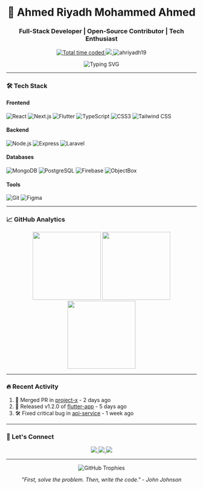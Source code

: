 <h1 align="center">🚀 Ahmed Riyadh Mohammed Ahmed</h1>
<h3 align="center">Full-Stack Developer | Open-Source Contributor | Tech Enthusiast</h3>

<p align="center">
  <a href="https://wakatime.com/@2cb05cd4-a478-4b5e-8bea-98c580923e67">
    <img src="https://wakatime.com/badge/user/2cb05cd4-a478-4b5e-8bea-98c580923e67.svg" alt="Total time coded">
  </a>
  <a href="https://ko-fi.com/ahriyadh19">
    <img src="https://img.shields.io/badge/Buy_Me_A_Coffee-FFDD00?style=flat&logo=ko-fi&logoColor=black">
  </a>
    <img src="https://komarev.com/ghpvc/?username=ahriyadh19&label=Profile%20views&color=0e75b6&style=flat" alt="ahriyadh19" /> 
</p>

<div align="center">
  <img src="https://readme-typing-svg.demolab.com?font=Fira+Code&pause=1000&color=58A6FF&center=true&vCenter=true&width=435&lines=Turning+%3Ccoffee+%2F%3E+into+%3Ccode+%2F%3E;Full-Stack+Alchemist;Open-Source+Advocate;Problem+Solving+Ninja" alt="Typing SVG">
</div>

---

### 🛠️ Tech Stack

#### **Frontend**
![React](https://img.shields.io/badge/-React-61DAFB?logo=react&logoColor=white&style=flat)
![Next.js](https://img.shields.io/badge/-Next.js-000000?logo=nextdotjs&logoColor=white&style=flat)
![Flutter](https://img.shields.io/badge/-Flutter-02569B?logo=flutter&logoColor=white&style=flat)
![TypeScript](https://img.shields.io/badge/-TypeScript-3178C6?logo=typescript&logoColor=white&style=flat)
![CSS3](https://img.shields.io/badge/-CSS3-1572B6?logo=css3&logoColor=white&style=flat)
![Tailwind CSS](https://img.shields.io/badge/-Tailwind-06B6D4?logo=tailwind-css&logoColor=white&style=flat)

#### **Backend**
![Node.js](https://img.shields.io/badge/-Node.js-339933?logo=node.js&logoColor=white&style=flat)
![Express](https://img.shields.io/badge/-Express-000000?logo=express&logoColor=white&style=flat)
![Laravel](https://img.shields.io/badge/-Laravel-FF2D20?logo=laravel&logoColor=white&style=flat)

#### **Databases**
![MongoDB](https://img.shields.io/badge/-MongoDB-47A248?logo=mongodb&logoColor=white&style=flat)
![PostgreSQL](https://img.shields.io/badge/-PostgreSQL-4169E1?logo=postgresql&logoColor=white&style=flat)
![Firebase](https://img.shields.io/badge/-Firebase-FFCA28?logo=firebase&logoColor=black&style=flat)
![ObjectBox](https://img.shields.io/badge/-ObjectBox-FF6C37?logo=objectbox&logoColor=white&style=flat)

#### **Tools**
![Git](https://img.shields.io/badge/-Git-F05032?logo=git&logoColor=white&style=flat)
![Figma](https://img.shields.io/badge/-Figma-F24E1E?logo=figma&logoColor=white&style=flat)

---

### 📈 GitHub Analytics

<div align="center">
  
  <img height="180em" src="https://github-readme-stats.vercel.app/api?username=ahriyadh19&show_icons=true&theme=vision-friendly-dark&include_all_commits=true&count_private=true"/>
  <img height="180em" src="https://github-readme-stats.vercel.app/api/top-langs/?username=ahriyadh19&layout=compact&langs_count=8&theme=vision-friendly-dark"/>
  <img src="https://streak-stats.demolab.com/?user=ahriyadh19&theme=vision-friendly-dark" height="180em" />
  
</div>

---

### 🔥 Recent Activity

<!--START_SECTION:activity-->
1. 🎉 Merged PR in [project-x](https://github.com/ahriyadh19/project-x) - 2 days ago
2. 🚀 Released v1.2.0 of [flutter-app](https://github.com/ahriyadh19/flutter-app) - 5 days ago
3. 🛠 Fixed critical bug in [api-service](https://github.com/ahriyadh19/api-service) - 1 week ago
<!--END_SECTION:activity-->

---

### 🤝 Let's Connect

<p align="center">
  <a href="https://linkedin.com/in/ahmed-riyadh-19">
    <img src="https://img.shields.io/badge/LinkedIn-0077B5?style=for-the-badge&logo=linkedin&logoColor=white">
  </a>
  <a href="https://twitter.com/ahriyadh19">
    <img src="https://img.shields.io/badge/Twitter-1DA1F2?style=for-the-badge&logo=twitter&logoColor=white">
  </a>
  <a href="mailto:ahriyadh19@gmail.com">
    <img src="https://img.shields.io/badge/Gmail-D14836?style=for-the-badge&logo=gmail&logoColor=white">
  </a>
</p>

---

<p align="center">
  <img src="https://github-profile-trophy.vercel.app/?username=ahriyadh19&theme=onedark&margin-w=15&rank=SSS,SS,S,AAA,AA,A,B,C" alt="GitHub Trophies">
</p>

<p align="center">
  <em>"First, solve the problem. Then, write the code." - John Johnson</em>
</p>
